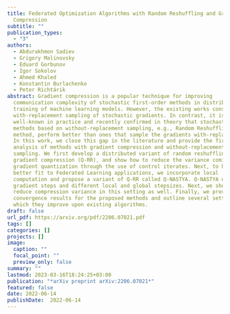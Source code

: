 ```yaml
---
title: Federated Optimization Algorithms with Random Reshuffling and Gradient
  Compression
subtitle: ""
publication_types:
  - "3"
authors:
  - Abdurakhmon Sadiev
  - Grigory Malinovsky
  - Eduard Gorbunov
  - Igor Sokolov
  - Ahmed Khaled
  - Konstantin Burlachenko
  - Peter Richtárik
abstract: Gradient compression is a popular technique for improving
  communication complexity of stochastic first-order methods in distributed
  training of machine learning models. However, the existing works consider only
  with-replacement sampling of stochastic gradients. In contrast, it is
  well-known in practice and recently confirmed in theory that stochastic
  methods based on without-replacement sampling, e.g., Random Reshuffling (RR)
  method, perform better than ones that sample the gradients with-replacement.
  In this work, we close this gap in the literature and provide the first
  analysis of methods with gradient compression and without-replacement
  sampling. We first develop a distributed variant of random reshuffling with
  gradient compression (Q-RR), and show how to reduce the variance coming from
  gradient quantization through the use of control iterates. Next, to have a
  better fit to Federated Learning applications, we incorporate local
  computation and propose a variant of Q-RR called Q-NASTYA. Q-NASTYA uses local
  gradient steps and different local and global stepsizes. Next, we show how to
  reduce compression variance in this setting as well. Finally, we prove the
  convergence results for the proposed methods and outline several settings in
  which they improve upon existing algorithms.
draft: false
url_pdf: https://arxiv.org/pdf/2206.07021.pdf
tags: []
categories: []
projects: []
image:
  caption: ""
  focal_point: ""
  preview_only: false
summary: ""
lastmod: 2023-03-16T18:24:25+03:00
publication: "*arXiv preprint arXiv:2206.07021*"
featured: false
date: 2022-06-14
publishDate:  2022-06-14
---
```

